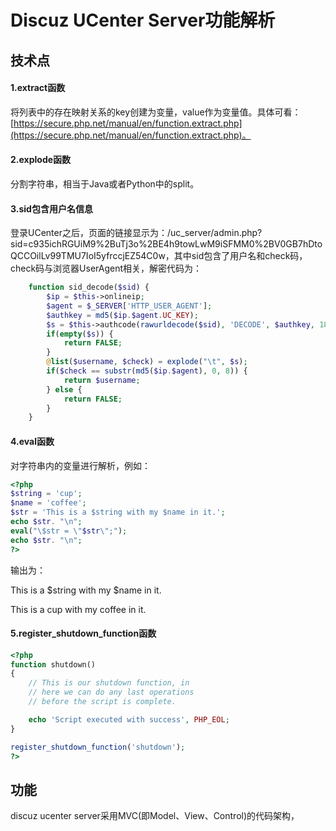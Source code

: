 # Discuz UCenter Server功能解析

## 技术点

#### 1.extract函数

将列表中的存在映射关系的key创建为变量，value作为变量值。具体可看：[https://secure.php.net/manual/en/function.extract.php](https://secure.php.net/manual/en/function.extract.php)。

#### 2.explode函数

分割字符串，相当于Java或者Python中的split。

#### 3.sid包含用户名信息

登录UCenter之后，页面的链接显示为：/uc\_server/admin.php?sid=c935ichRGUiM9%2BuTj3o%2BE4h9towLwM9iSFMM0%2BV0GB7hDtoQCCOilLv99TMU7IoI5yfrccjEZ54C0w，其中sid包含了用户名和check码，check码与浏览器UserAgent相关，解密代码为：

```php
	function sid_decode($sid) {
		$ip = $this->onlineip;
		$agent = $_SERVER['HTTP_USER_AGENT'];
		$authkey = md5($ip.$agent.UC_KEY);
		$s = $this->authcode(rawurldecode($sid), 'DECODE', $authkey, 1800);
		if(empty($s)) {
			return FALSE;
		}
		@list($username, $check) = explode("\t", $s);
		if($check == substr(md5($ip.$agent), 0, 8)) {
			return $username;
		} else {
			return FALSE;
		}
	}
```

#### 4.eval函数

对字符串内的变量进行解析，例如：

```php
<?php
$string = 'cup';
$name = 'coffee';
$str = 'This is a $string with my $name in it.';
echo $str. "\n";
eval("\$str = \"$str\";");
echo $str. "\n";
?>
```

输出为：

This is a $string with my $name in it. 

This is a cup with my coffee in it.

#### 5.register\_shutdown\_function函数

```php
<?php
function shutdown()
{
    // This is our shutdown function, in 
    // here we can do any last operations
    // before the script is complete.

    echo 'Script executed with success', PHP_EOL;
}

register_shutdown_function('shutdown');
?>
```



## 功能

discuz ucenter server采用MVC\(即Model、View、Control\)的代码架构，



